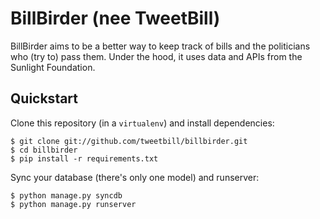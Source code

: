 BillBirder (nee TweetBill)
=========================

BillBirder aims to be a better way to keep track of bills and the politicians who (try to) pass them. Under the hood, it uses data and APIs from the Sunlight Foundation.


Quickstart
----------

Clone this repository (in a `virtualenv`) and install dependencies:

    $ git clone git://github.com/tweetbill/billbirder.git
    $ cd billbirder
    $ pip install -r requirements.txt

Sync your database (there's only one model) and runserver:

    $ python manage.py syncdb
    $ python manage.py runserver
